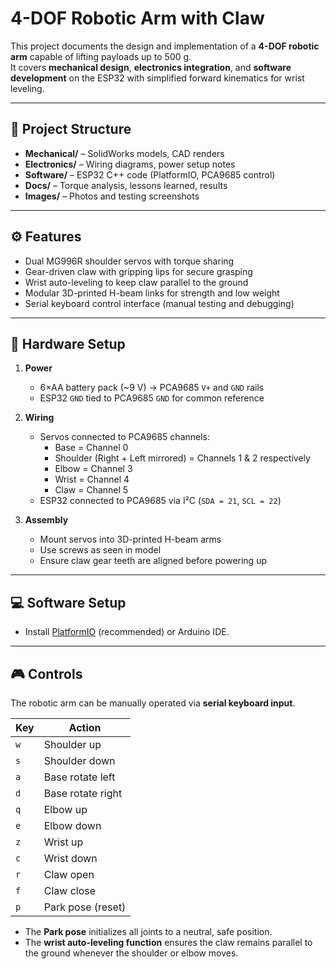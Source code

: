 # 4-DOF Robotic Arm with Claw

This project documents the design and implementation of a **4-DOF robotic arm** capable of lifting payloads up to 500 g.  
It covers **mechanical design**, **electronics integration**, and **software development** on the ESP32 with simplified forward kinematics for wrist leveling.

---

## 📂 Project Structure
- **Mechanical/** – SolidWorks models, CAD renders
- **Electronics/** – Wiring diagrams, power setup notes
- **Software/** – ESP32 C++ code (PlatformIO, PCA9685 control)
- **Docs/** – Torque analysis, lessons learned, results
- **Images/** – Photos and testing screenshots

---

## ⚙️ Features
- Dual MG996R shoulder servos with torque sharing  
- Gear-driven claw with gripping lips for secure grasping  
- Wrist auto-leveling to keep claw parallel to the ground  
- Modular 3D-printed H-beam links for strength and low weight  
- Serial keyboard control interface (manual testing and debugging)

---

## 🔧 Hardware Setup
1. **Power**
   - 6×AA battery pack (~9 V) → PCA9685 `V+` and `GND` rails  
   - ESP32 `GND` tied to PCA9685 `GND` for common reference   

2. **Wiring**
   - Servos connected to PCA9685 channels:
     - Base = Channel 0  
     - Shoulder (Right + Left mirrored) = Channels 1 & 2 respectively 
     - Elbow = Channel 3  
     - Wrist = Channel 4  
     - Claw = Channel 5  
   - ESP32 connected to PCA9685 via I²C (`SDA = 21`, `SCL = 22`)  

3. **Assembly**
   - Mount servos into 3D-printed H-beam arms  
   - Use screws as seen in model 
   - Ensure claw gear teeth are aligned before powering up  

---

## 💻 Software Setup
   - Install [PlatformIO](https://platformio.org/) (recommended) or Arduino IDE.  

---

## 🎮 Controls

The robotic arm can be manually operated via **serial keyboard input**.  

| Key | Action             |
|-----|--------------------|
| `w` | Shoulder up        |
| `s` | Shoulder down      |
| `a` | Base rotate left   |
| `d` | Base rotate right  |
| `q` | Elbow up           |
| `e` | Elbow down         |
| `z` | Wrist up           |
| `c` | Wrist down         |
| `r` | Claw open          |
| `f` | Claw close         |
| `p` | Park pose (reset)  |

- The **Park pose** initializes all joints to a neutral, safe position.  
- The **wrist auto-leveling function** ensures the claw remains parallel to the ground whenever the shoulder or elbow moves.  
